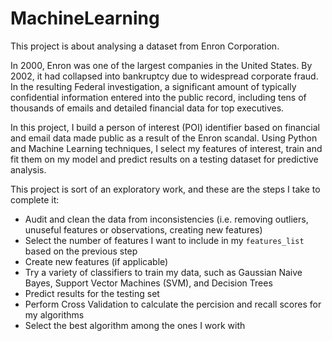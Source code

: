 # MachineLearning
This project is about analysing a dataset from Enron Corporation.

In 2000, Enron was one of the largest companies in the United States. By 2002, it had collapsed into bankruptcy due to widespread corporate fraud. In the resulting Federal investigation, a significant amount of typically confidential information entered into the public record, including tens of thousands of emails and detailed financial data for top executives. 

In this project, I build a person of interest (POI) identifier based on financial and email data made public as a result of the Enron scandal. Using Python and Machine Learning techniques, I select my features of interest, train and fit them on my model and predict results on a testing dataset for predictive analysis.

This project is sort of an exploratory work, and these are the steps I take to complete it:
- Audit and clean the data from inconsistencies (i.e. removing outliers, unuseful features or observations, creating new features)
- Select the number of features I want to include in my `features_list` based on the previous step
- Create new features (if applicable)
- Try a variety of classifiers to train my data, such as Gaussian Naive Bayes, Support Vector Machines (SVM), and Decision Trees
- Predict results for the testing set
- Perform Cross Validation to calculate the percision and recall scores for my algorithms
- Select the best algorithm among the ones I work with


